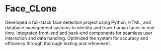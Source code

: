 # Face_CLone
Developed a full-stack face detection project using Python, HTML, and database management systems to identify and track human faces in real-time. Integrated front-end and back-end components for seamless user interaction and data handling. Optimized the system for accuracy and efficiency through thorough testing and refinement.
